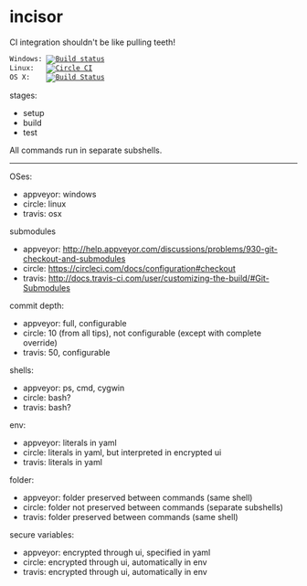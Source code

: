 # incisor

CI integration shouldn't be like pulling teeth!

<code>Windows: [![Build status](https://ci.appveyor.com/api/projects/status/oj15ma4ayu7bimmp/branch/master?svg=true)](https://ci.appveyor.com/project/tcr/molar/branch/master)</code><br>
<code>Linux:&nbsp;&nbsp; [![Circle CI](https://circleci.com/gh/tcr/molar/tree/master.svg?style=svg)](https://circleci.com/gh/tcr/molar/tree/master)</code><br>
<code>OS X:&nbsp;&nbsp;&nbsp; [![Build Status](https://travis-ci.org/tcr/molar.svg?branch=master)](https://travis-ci.org/tcr/molar)</code>

stages:

* setup
* build
* test

All commands run in separate subshells.

---

OSes:

* appveyor: windows
* circle: linux
* travis: osx

submodules

* appveyor: http://help.appveyor.com/discussions/problems/930-git-checkout-and-submodules
* circle: https://circleci.com/docs/configuration#checkout
* travis: http://docs.travis-ci.com/user/customizing-the-build/#Git-Submodules

commit depth:

* appveyor: full, configurable
* circle: 10 (from all tips), not configurable (except with complete override)
* travis: 50, configurable

shells:

* appveyor: ps, cmd, cygwin
* circle: bash?
* travis: bash?

env:

* appveyor: literals in yaml
* circle: literals in yaml, but interpreted in encrypted ui
* travis: literals in yaml

folder:

* appveyor: folder preserved between commands (same shell)
* circle: folder not preserved between commands (separate subshells)
* travis: folder preserved between commands (same shell)

secure variables:

* appveyor: encrypted through ui, specified in yaml
* circle: encrypted through ui, automatically in env
* travis: encrypted through ui, automatically in env
